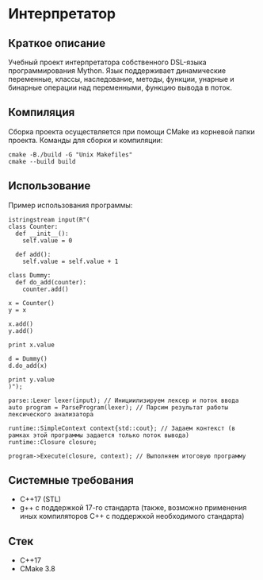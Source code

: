 # Интерпретатор
## Краткое описание
Учебный проект интерпретатора собственного DSL-языка программирования Mython. Язык поддерживает динамические переменные, классы, наследование, методы, функции, унарные и бинарные операции над переменными, функцию вывода в поток.
## Компиляция
Сборка проекта осуществляется при помощи CMake из корневой папки проекта. Команды для сборки и компиляции:
```
cmake -B./build -G "Unix Makefiles"
cmake --build build
```
## Использование
Пример использования программы:
```
istringstream input(R"(
class Counter:
  def __init__():
    self.value = 0

  def add():
    self.value = self.value + 1

class Dummy:
  def do_add(counter):
    counter.add()

x = Counter()
y = x

x.add()
y.add()

print x.value

d = Dummy()
d.do_add(x)

print y.value
)");

parse::Lexer lexer(input); // Инициилизируем лексер и поток ввода
auto program = ParseProgram(lexer); // Парсим результат работы лексического анализатора

runtime::SimpleContext context{std::cout}; // Задаем контекст (в рамках этой программы задается только поток вывода)
runtime::Closure closure;

program->Execute(closure, context); // Выполняем итоговую программу
```
## Системные требования
* C++17 (STL)
* g++ с поддержкой 17-го стандарта (также, возможно применения иных компиляторов C++ с поддержкой необходимого стандарта)
## Стек
* C++17
* CMake 3.8
